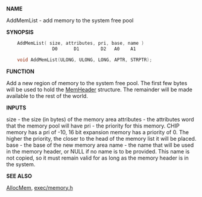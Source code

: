 
**NAME**

AddMemList - add memory to the system free pool

**SYNOPSIS**

```c
    AddMemList( size, attributes, pri, base, name )
                 D0      D1        D2   A0    A1

    void AddMemList(ULONG, ULONG, LONG, APTR, STRPTR);

```
**FUNCTION**

Add a new region of memory to the system free pool.  The first few
bytes will be used to hold the [MemHeader](_OOXY) structure.  The remainder
will be made available to the rest of the world.

**INPUTS**

size - the size (in bytes) of the memory area
attributes - the attributes word that the memory pool will have
pri  - the priority for this memory.  CHIP memory has a pri of -10,
16 bit expansion memory has a priority of 0.  The higher the
priority, the closer to the head of the memory list it will
be placed.
base - the base of the new memory area
name - the name that will be used in the memory header, or NULL
if no name is to be provided.  This name is not copied, so it
must remain valid for as long as the memory header is in the
system.

**SEE ALSO**

[AllocMem](AllocMem), [exec/memory.h](_OOXY)
